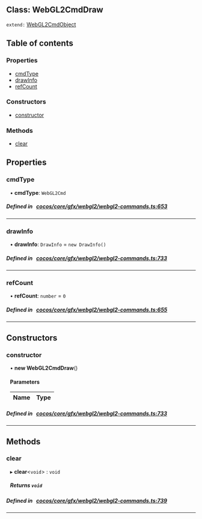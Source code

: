 
## Class: WebGL2CmdDraw


`extend:`
[WebGL2CmdObject](docs/en/cocos-core-gfx-webgl2/Class/WebGL2CmdObject.md)









<div class="table-of-content">
<h2>Table of contents</h2>


### Properties

- [ cmdType](#cmdType)
- [ drawInfo](#drawInfo)
- [ refCount](#refCount)

### Constructors

- [ constructor](#constructor)

### Methods

- [ clear](#clear)
</div>

## Properties


### cmdType
<div style="margin-left: 10px;">




•  **cmdType**:
`WebGL2Cmd` 
</div>

##### Defined in &nbsp;   [cocos/core/gfx/webgl2/webgl2-commands.ts:653](https://github.com/cocos-creator/engine/blob/c7bf6b8a9/cocos/core/gfx/webgl2/webgl2-commands.ts#L653)&nbsp;


___


### drawInfo
<div style="margin-left: 10px;">




•  **drawInfo**:
`DrawInfo`  = `new DrawInfo()`
</div>

##### Defined in &nbsp;   [cocos/core/gfx/webgl2/webgl2-commands.ts:733](https://github.com/cocos-creator/engine/blob/c7bf6b8a9/cocos/core/gfx/webgl2/webgl2-commands.ts#L733)&nbsp;


___


### refCount
<div style="margin-left: 10px;">




•  **refCount**:
`number`  = `0`
</div>

##### Defined in &nbsp;   [cocos/core/gfx/webgl2/webgl2-commands.ts:655](https://github.com/cocos-creator/engine/blob/c7bf6b8a9/cocos/core/gfx/webgl2/webgl2-commands.ts#L655)&nbsp;


___

<!---->
## Constructors


### constructor
<div style="margin-left: 10px;">

• **new WebGL2CmdDraw**()

#### Parameters

| Name | Type |
| :------ | :------ |
</div>

##### Defined in &nbsp;   [cocos/core/gfx/webgl2/webgl2-commands.ts:733](https://github.com/cocos-creator/engine/blob/c7bf6b8a9/cocos/core/gfx/webgl2/webgl2-commands.ts#L733)&nbsp;


---

<!---->
## Methods

### clear

<div style="margin-left: 10px;">

▸   **clear**<`void`\> : `void`




##### Returns `void`
</div>

##### Defined in &nbsp;   [cocos/core/gfx/webgl2/webgl2-commands.ts:739](https://github.com/cocos-creator/engine/blob/c7bf6b8a9/cocos/core/gfx/webgl2/webgl2-commands.ts#L739)&nbsp;
___
<!---->



